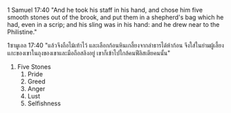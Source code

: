1 Samuel 17:40 "And he took his staff in his hand, and chose him five smooth stones out of the brook, and put them in a shepherd's bag which he had, even in a scrip; and his sling was in his hand: and he drew near to the Philistine."

1ซามูเอล 17:40 "แล้วจึงถือไม้เท้าไว้ และเลือกก้อนหินเกลี้ยงจากลำธารได้ห้าก้อน จึงใส่ในย่ามผู้เลี้ยงแกะของเขาในถุงของเขาและมือถือสลิงอยู่ เขาก็เข้าไปใกล้คนฟีลิสเตียคนนั้น"

1. Five Stones
    1. Pride
    2. Greed
    3. Anger
    4. Lust
    5. Selfishness